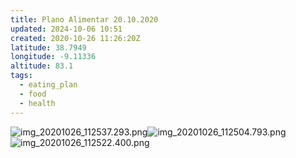 ```yaml
---
title: Plano Alimentar 20.10.2020
updated: 2024-10-06 10:51
created: 2020-10-26 11:26:20Z
latitude: 38.7949
longitude: -9.11336
altitude: 83.1
tags:
  - eating_plan
  - food
  - health
---
```


![img_20201026_112537.293.png](../../_resources/img_20201026_112537.293.png)![img_20201026_112504.793.png](../../_resources/img_20201026_112504.793.png)![img_20201026_112522.400.png](../../_resources/img_20201026_112522.400.png)